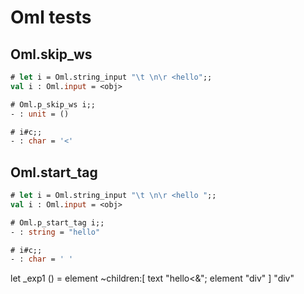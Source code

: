 # Oml tests

## Oml.skip_ws

```ocaml
# let i = Oml.string_input "\t \n\r <hello";;
val i : Oml.input = <obj>

# Oml.p_skip_ws i;;
- : unit = ()

# i#c;;
- : char = '<'
```

## Oml.start_tag

```ocaml
# let i = Oml.string_input "\t \n\r <hello ";;
val i : Oml.input = <obj>

# Oml.p_start_tag i;;
- : string = "hello"

# i#c;;
- : char = ' '
```

let _exp1 () = element ~children:[ text "hello<&"; element "div" ] "div"

